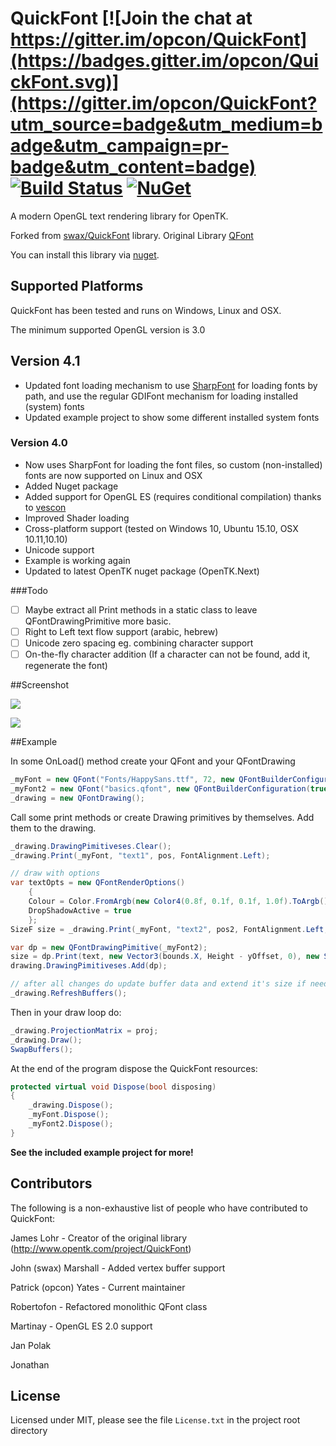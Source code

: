 QuickFont [![Join the chat at https://gitter.im/opcon/QuickFont](https://badges.gitter.im/opcon/QuickFont.svg)](https://gitter.im/opcon/QuickFont?utm_source=badge&utm_medium=badge&utm_campaign=pr-badge&utm_content=badge) [![Build Status](https://travis-ci.org/opcon/QuickFont.svg?branch=master)](https://travis-ci.org/opcon/QuickFont) [![NuGet](https://img.shields.io/nuget/v/QuickFont.Desktop.svg)](https://www.nuget.org/packages/QuickFont.Desktop/)
=========

A modern OpenGL text rendering library for OpenTK.

Forked from [swax/QuickFont](https://github.com/swax/QuickFont) library.
Original Library [QFont](http://www.opentk.com/project/QuickFont)

You can install this library via [nuget](https://www.nuget.org/packages/QuickFont.Desktop/).

## Supported Platforms

QuickFont has been tested and runs on Windows, Linux and OSX.

The minimum supported OpenGL version is 3.0

## Version 4.1
* Updated font loading mechanism to use [SharpFont](https://github.com/Robmaister/SharpFont) for loading fonts by path, and use the regular GDIFont mechanism for loading installed (system) fonts
* Updated example project to show some different installed system fonts

### Version 4.0
* Now uses SharpFont for loading the font files, so custom (non-installed) fonts are now supported on Linux and OSX
* Added Nuget package
* Added support for OpenGL ES (requires conditional compilation) thanks to [vescon](https://github.com/vescon/QuickFont)
* Improved Shader loading
* Cross-platform support (tested on Windows 10, Ubuntu 15.10, OSX 10.11,10.10)
* Unicode support
* Example is working again
* Updated to latest OpenTK nuget package (OpenTK.Next)

###Todo
- [ ] Maybe extract all Print methods in a static class to leave QFontDrawingPrimitive more basic.
- [ ] Right to Left text flow support (arabic, hebrew)
- [ ] Unicode zero spacing eg. combining character support
- [ ] On-the-fly character addition (If a character can not be found, add it, regenerate the font)

##Screenshot

![](http://i.imgur.com/M0iq083.png)

![](https://i.imgur.com/lf0mKCl.png)

##Example

In some OnLoad() method create your QFont and your QFontDrawing
```C#
_myFont = new QFont("Fonts/HappySans.ttf", 72, new QFontBuilderConfiguration(true));
_myFont2 = new QFont("basics.qfont", new QFontBuilderConfiguration(true));
_drawing = new QFontDrawing();
```

Call some print methods or create Drawing primitives by themselves.
Add them to the drawing.
```C#
_drawing.DrawingPimitiveses.Clear();
_drawing.Print(_myFont, "text1", pos, FontAlignment.Left);

// draw with options
var textOpts = new QFontRenderOptions()
    {
	Colour = Color.FromArgb(new Color4(0.8f, 0.1f, 0.1f, 1.0f).ToArgb()),
	DropShadowActive = true
	};
SizeF size = _drawing.Print(_myFont, "text2", pos2, FontAlignment.Left, textOpts);

var dp = new QFontDrawingPimitive(_myFont2);
size = dp.Print(text, new Vector3(bounds.X, Height - yOffset, 0), new SizeF(maxWidth, float.MaxValue), alignment);
drawing.DrawingPimitiveses.Add(dp);

// after all changes do update buffer data and extend it's size if needed.
_drawing.RefreshBuffers();

```

Then in your draw loop do:
```C#
_drawing.ProjectionMatrix = proj;
_drawing.Draw();
SwapBuffers();
```

At the end of the program dispose the QuickFont resources:
```C#
protected virtual void Dispose(bool disposing)
{
	_drawing.Dispose();
	_myFont.Dispose();
	_myFont2.Dispose();
}
```

**See the included example project for more!**

## Contributors

The following is a non-exhaustive list of people who have contributed to QuickFont:

James Lohr - Creator of the original library (http://www.opentk.com/project/QuickFont)

John (swax) Marshall - Added vertex buffer support

Patrick (opcon) Yates - Current maintainer

Robertofon - Refactored monolithic QFont class

Martinay - OpenGL ES 2.0 support

Jan Polak

Jonathan

## License

Licensed under MIT, please see the file `License.txt` in the project root directory
